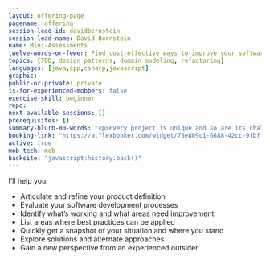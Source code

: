```yaml
---
layout: offering-page
pagename: offering
session-lead-id: davidbernstein
session-lead-name: David Bernstein
name: Mini-Assessments
twelve-words-or-fewer: Find cost-effective ways to improve your software development processes.
topics: [TDD, design patterns, domain modeling, refactoring]
languages: [java,cpp,csharp,javascript]
graphic:
public-or-private: private
is-for-experienced-mobbers: false
exercise-skill: beginner
repo:
next-available-sessions: []
prerequisites: []
summary-blurb-80-words: "<p>Every project is unique and so are its challenges. Through online interviews, questionnaires, and conversations I can provide you an ad hoc assessment of your software development process and/or project along with recommendations for improvement prioritized by the value that you’ll receive right away. This is a guided conversation from one to two hours.</p>"
booking-link: "https://a.flexbooker.com/widget/75e809c1-6688-42cc-9fbf-77b001c15991?serviceIds=39891"
active: true
mob-tech: mob
backsite: "javascript:history.back()"
---
```


<p>I’ll help you:</p>
<ul class='list'>
<li>Articulate and refine your product definition</li>
<li>Evaluate your software development processes</li>
<li>Identify what’s working and what areas need improvement</li>
<li>List areas where best practices can be applied</li>
<li>Quickly get a snapshot of your situation and where you stand</li>
<li>Explore solutions and alternate approaches</li>
<li>Gain a new perspective from an experienced outsider</li>
</ul>
